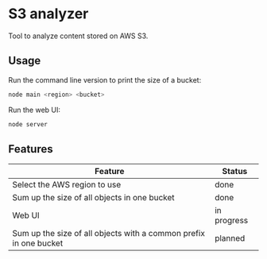 # S3 analyzer

Tool to analyze content stored on AWS S3.

## Usage

Run the command line version to print the size of a bucket:
```bash
node main <region> <bucket>
```

Run the web UI:
```bash
node server
```


## Features

Feature                                                           | Status
----------------------------------------------------------------- | ------
Select the AWS region to use                                      | done
Sum up the size of all objects in one bucket                      | done
Web UI                                                            | in progress
Sum up the size of all objects with a common prefix in one bucket | planned
